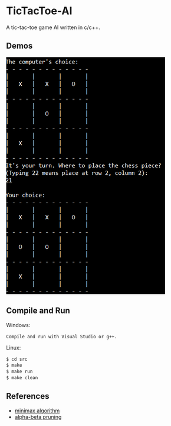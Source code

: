 # TicTacToe-AI

A tic-tac-toe game AI written in c/c++.

## Demos

![](img/preview.png)

## Compile and Run

Windows:

    Compile and run with Visual Studio or g++.
    
Linux:

```bash
$ cd src
$ make
$ make run
$ make clean
```

## References

* [minimax algorithm](https://en.wikipedia.org/wiki/Minimax)
* [alpha-beta pruning](https://en.wikipedia.org/wiki/Alpha%E2%80%93beta_pruning)
